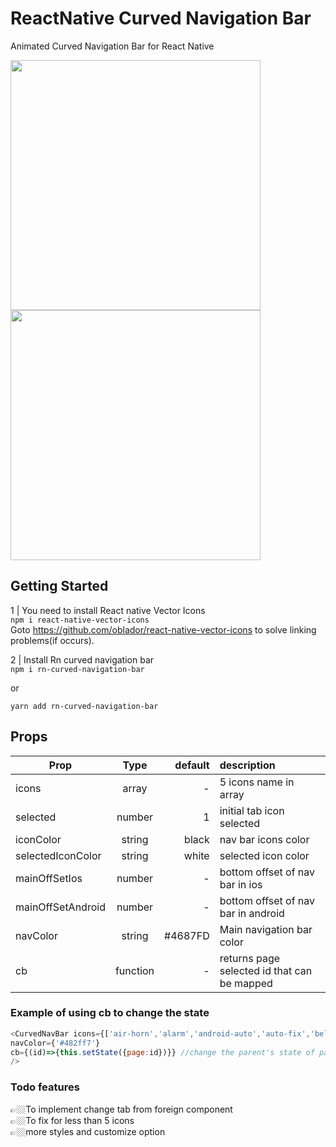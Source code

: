 
# ReactNative Curved Navigation Bar

Animated Curved Navigation Bar for React Native


<img src="https://i.imgur.com/G1zYbRK.gif" width=400/>
<br/>
<img src="https://i.imgur.com/Gc0bpx9.gif" width=400/>

Getting Started
---------
1 | You need to install React native Vector Icons <br/>
`npm i react-native-vector-icons`
<br/> Goto https://github.com/oblador/react-native-vector-icons to solve linking problems(if occurs).


2 | Install Rn curved navigation bar <br>
`npm i rn-curved-navigation-bar`

or

`yarn add rn-curved-navigation-bar`

Props
---------

| Prop   |     Type      |  default | description
|----------|:------------:|------:|:------|
| icons |  array | - | 5 icons name in array
| selected |    number   |   1 | initial tab icon selected
| iconColor | string |   black | nav bar icons color
|selectedIconColor| string | white | selected icon color
|mainOffSetIos| number | - | bottom offset of nav bar in ios 
|mainOffSetAndroid |number | - | bottom offset of nav bar in android
|navColor| string| #4687FD | Main navigation bar color
|cb | function | - | returns page selected id that can be mapped

### Example of using cb to change the state 

   ```javascript
   <CurvedNavBar icons={['air-horn','alarm','android-auto','auto-fix','bell-ring']} 
   navColor={'#482ff7'}
   cb={(id)=>{this.setState({page:id})}} //change the parent's state of page 
   />
   ```


### Todo features
👉🏼To implement change tab from foreign component<br/>
👉🏼To fix for less than 5 icons<br/>
👉🏼more styles and customize option<br/>
